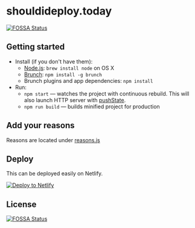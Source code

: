 # shouldideploy.today

[![FOSSA Status](https://app.fossa.io/api/projects/git%2Bhttps%3A%2F%2Fgithub.com%2Fbaires%2Fshouldideploy.svg?type=shield)](https://app.fossa.io/projects/git%2Bhttps%3A%2F%2Fgithub.com%2Fbaires%2Fshouldideploy?ref=badge_shield)

## Getting started

* Install (if you don't have them):
    * [Node.js](http://nodejs.org): `brew install node` on OS X
    * [Brunch](http://brunch.io): `npm install -g brunch`
    * Brunch plugins and app dependencies: `npm install`
* Run:
    * `npm start` — watches the project with continuous rebuild. This will also launch HTTP server with [pushState](https://developer.mozilla.org/en-US/docs/Web/Guide/API/DOM/Manipulating_the_browser_history).
    * `npm run build` — builds minified project for production

## Add your reasons

Reasons are located under [reasons.js](https://github.com/baires/shouldideploy/tree/master/app/reasons.js)

## Deploy
This can be deployed easily on Netlify.


[![Deploy to Netlify](https://www.netlify.com/img/deploy/button.svg)](https://app.netlify.com/start/deploy?repository=https://github.com/baires/shouldideploy/)


## License
[![FOSSA Status](https://app.fossa.io/api/projects/git%2Bhttps%3A%2F%2Fgithub.com%2Fbaires%2Fshouldideploy.svg?type=large)](https://app.fossa.io/projects/git%2Bhttps%3A%2F%2Fgithub.com%2Fbaires%2Fshouldideploy?ref=badge_large)
